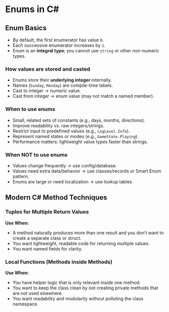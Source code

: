 # Enums in C#

## Enum Basics
- By default, the first enumerator has value `0`.
- Each successive enumerator increases by `1`.
- Enum is an **integral type**; you cannot use `string` or other non-numeric types.

### How values are stored and casted
- Enums store their **underlying integer** internally.
- Names (`Sunday`, `Monday`) are compile-time labels.
- Cast to integer → numeric value.
- Cast from integer → enum value (may not match a named member).

### When to use enums
- Small, related sets of constants (e.g., days, months, directions).
- Improve readability vs. raw integers/strings.
- Restrict input to predefined values (e.g., `LogLevel.Info`).
- Represent named states or modes (e.g., `GameState.Playing`).
- Performance matters: lightweight value types faster than strings.

### When NOT to use enums
- Values change frequently → use config/database.
- Values need extra data/behavior → use classes/records or Smart Enum pattern.
- Enums are large or need localization → use lookup tables.


## Modern C# Method Techniques

### Tuples for Multiple Return Values
**Use When:**
- A method naturally produces more than one result and you don’t want to create a separate class or struct.  
- You want lightweight, readable code for returning multiple values.  
- You want named fields for clarity.

### Local Functions (Methods inside Methods)

**Use When:**
- You have helper logic that is only relevant inside one method.  
- You want to keep the class clean by not creating private methods that are not used elsewhere.  
- You want readability and modularity without polluting the class namespace.